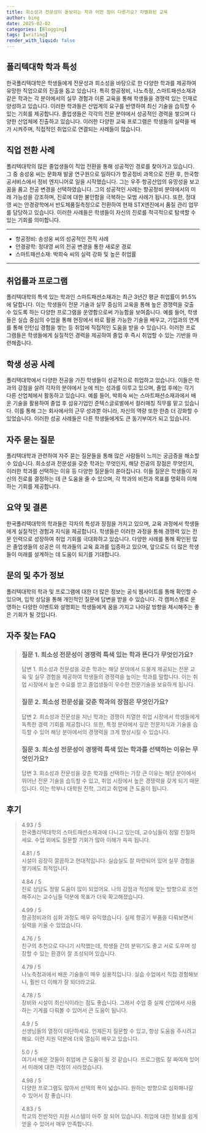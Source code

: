 ```yaml
---
title: 희소성과 전문성이 돋보이는 학과 어떤 점이 다른가요? 차별화된 교육
author: bing
date: 2025-02-02
categories: [Blogging]
tags: [writing]
render_with_liquid: false
---
```



<h2 id='폴리텍대학 학과 특성'>폴리텍대학 학과 특성</h2>

<p>한국폴리텍대학은 학생들에게 전문성과 희소성을 바탕으로 한 다양한 학과를 제공하여 유망한 직업으로의 진출을 돕고 있습니다. 특히 항공정비, 나노측정, 스마트패션소재과 같은 학과는 각 분야에서의 실무 경험과 이론 교육을 통해 학생들을 경쟁력 있는 인재로 양성하고 있습니다. 이러한 학과들은 산업계의 요구를 반영하여 최신 기술을 습득할 수 있는 기회를 제공합니다. 졸업생들은 각각의 전문 분야에서 성공적인 경력을 쌓으며 다양한 산업체에 진출하고 있습니다. 이러한 다양한 교육 프로그램은 학생들의 실력을 배가 시켜주며, 직접적인 취업으로 연결되는 사례들이 많습니다.</p>

<h2 id='직업 전환 사례'>직업 전환 사례</h2>

<p>폴리텍대학의 많은 졸업생들이 직업 전환을 통해 성공적인 경로를 찾아가고 있습니다. 그 중 송성웅 씨는 문화재 발굴 연구원으로 일하다가 항공정비 과목으로 전환 후, 한국항공서비스에서 정비 엔지니어로 일을 시작했습니다. 그는 우주·항공산업의 유망성을 보고 꿈을 품고 전공 변경을 선택하였습니다. 그의 성공적인 사례는 항공정비 분야에서의 미래 가능성을 강조하며, 진로에 대한 불안함을 극복하는 모범 사례가 됩니다. 또한, 정대영 씨는 안경광학에서 반도체품질측정으로 전환하여 현재 STX엔진에서 품질 관리 업무를 담당하고 있습니다. 이러한 사례들은 학생들이 자신의 진로를 적극적으로 탐색할 수 있는 기회를 의미합니다.</p>

<hr />

<ul>
    <li>항공정비: 송성웅 씨의 성공적인 전직 사례</li>
    <li>안경광학: 정대영 씨의 전공 변경을 통한 새로운 경로</li>
    <li>스마트패션소재: 박희숙 씨의 실력 강화 및 높은 취업률</li>
</ul>

<hr />

<h2 id='취업률과 프로그램'>취업률과 프로그램</h2>

<p>폴리텍대학의 특색 있는 학과인 스마트패션소재과는 최근 3년간 평균 취업률이 91.5%에 달합니다. 이는 학생들이 전문 기술과 실무 중심의 교육을 통해 높은 경쟁력을 갖출 수 있도록 하는 다양한 프로그램을 운영함으로써 가능함을 보여줍니다. 예를 들어, 학생들은 실습 중심의 수업을 통해 현장에서 바로 활용 가능한 기술을 배우고, 기업과의 연계를 통해 인턴십 경험을 쌓는 등 취업에 직접적인 도움을 받을 수 있습니다. 이러한 프로그램들은 학생들에게 실질적인 경력을 제공하여 졸업 후 즉시 취업할 수 있는 기반을 마련해줍니다.</p>

<h2 id='학생 성공 사례'>학생 성공 사례</h2>

<p>폴리텍대학에서 다양한 전공을 가진 학생들이 성공적으로 취업하고 있습니다. 이들은 학과의 강점을 살려 각자의 분야에서 눈에 띄는 성과를 이루고 있으며, 졸업 후에는 각기 다른 산업체에서 활동하고 있습니다. 예를 들어, 박희숙 씨는 스마트패션소재과에서 배운 기술을 활용하여 졸업 후 섬유기업인 준텍스글로벌에서 컬러매칭 직무를 맡고 있습니다. 이를 통해 그는 회사에서의 근무 성과뿐 아니라, 자신의 역량 또한 한층 더 강화할 수 있었습니다. 이러한 성공 사례들은 다른 학생들에게도 큰 동기부여가 되고 있습니다.</p>

<h2 id='자주 묻는 질문'>자주 묻는 질문</h2>

<p>폴리텍대학과 관련하여 자주 묻는 질문들을 통해 많은 사람들이 느끼는 궁금증을 해소할 수 있습니다. 희소성과 전문성을 갖춘 학과는 무엇인지, 해당 전공의 장점은 무엇인지, 이러한 학과를 선택하는 이유 등 다양한 질문들이 쏟아집니다. 이들 질문은 학생들이 자신의 진로를 결정하는 데 큰 도움을 줄 수 있으며, 각 학과의 비전과 목표를 명확히 이해하는 기회를 제공합니다.</p>

<h2 id='요약 및 결론'>요약 및 결론</h2>

<p>한국폴리텍대학의 학과들은 각자의 특성과 장점을 가지고 있으며, 교육 과정에서 학생들에게 실질적인 경험과 지식을 제공합니다. 학생들은 이러한 과정을 통해 경쟁력 있는 전문 인력으로 성장하여 취업 기회를 극대화하고 있습니다. 다양한 사례를 통해 확인된 많은 졸업생들의 성공은 이 학과들의 교육 효과를 입증하고 있으며, 앞으로도 더 많은 학생들이 미래를 설계하는 데 도움이 되기를 기대합니다.</p>

<h2 id='문의 및 추가 정보'>문의 및 추가 정보</h2>

<p>폴리텍대학의 학과 및 프로그램에 대한 더 많은 정보는 공식 웹사이트를 통해 확인할 수 있으며, 입학 상담을 통해 개인적인 질문에 답변을 받을 수 있습니다. 각 캠퍼스별로 운영하는 다양한 이벤트와 설명회는 학생들에게 꿈을 가지고 나아갈 방향을 제시해주는 좋은 기회가 될 것입니다.</p>


<h2 id='자주_찾는_FAQ'>자주 찾는 FAQ</h2>
<div itemscope="" itemtype="https://schema.org/FAQPage">
<blockquote>
<div itemscope="" itemprop="mainEntity" itemtype="https://schema.org/Question">
<h3 itemprop="name">질문 1. 희소성 전문성이 경쟁력 특색 있는 학과 뜬다가 무엇인가요?</h3>
<div itemscope="" itemprop="acceptedAnswer" itemtype="https://schema.org/Answer">
<span itemprop="text">
<p>답변 1. 희소성과 전문성을 갖춘 학과는 해당 분야에서 드물게 제공되는 전문 교육 및 실무 경험을 제공하여 학생들의 경쟁력을 높이는 학과를 말합니다. 이는 취업 시장에서 높은 수요를 받고 졸업생들이 우수한 전문기술을 보유하게 됩니다.</p>
</span>
</div>
</div>
<div itemscope="" itemprop="mainEntity" itemtype="https://schema.org/Question">
<h3 itemprop="name">질문 2. 희소성 전문성을 갖춘 학과의 장점은 무엇인가요?</h3>
<div itemscope="" itemprop="acceptedAnswer" itemtype="https://schema.org/Answer">
<span itemprop="text">
<p>답변 2. 희소성과 전문성을 지닌 학과는 경쟁이 치열한 취업 시장에서 학생들에게 독특한 경력 기회를 제공합니다. 또한, 특정 분야에서 깊은 전문지식과 기술을 습득할 수 있어 해당 분야에서의 경쟁력을 크게 향상시킬 수 있습니다.</p>
</span>
</div>
</div>
<div itemscope="" itemprop="mainEntity" itemtype="https://schema.org/Question">
<h3 itemprop="name">질문 3. 희소성 전문성이 경쟁력 특색 있는 학과를 선택하는 이유는 무엇인가요?</h3>
<div itemscope="" itemprop="acceptedAnswer" itemtype="https://schema.org/Answer">
<span itemprop="text">
<p>답변 3. 희소성과 전문성을 갖춘 학과를 선택하는 가장 큰 이유는 해당 분야에서 뛰어난 전문 기술을 습득할 수 있고, 취업 시장에서 높은 경쟁력을 갖게 되기 때문입니다. 이는 학부나 대학원 진학, 그리고 취업에 큰 도움이 됩니다.</p>
</span>
</div>
</div>
</blockquote>
</div>
<h2 id='후기'>후기</h2>
<div itemscope itemtype="https://schema.org/Product">
  <blockquote>
  <div itemprop="review" itemscope itemtype="https://schema.org/Review">
      <div itemprop="reviewRating" itemscope itemtype="https://schema.org/Rating"> <span itemprop="ratingValue">4.93</span> / <span itemprop="bestRating">5</span> </div>
      <span itemprop="reviewBody">한국폴리텍대학의 스마트패션소재과에 다니고 있는데, 교수님들이 정말 친절하세요. 수업 외에도 질문할 기회가 많아 이해가 쏙쏙 됩니다.</span>
  </div>
  <br>
  <div itemprop="review" itemscope itemtype="https://schema.org/Review">
      <div itemprop="reviewRating" itemscope itemtype="https://schema.org/Rating"> <span itemprop="ratingValue">4.81</span> / <span itemprop="bestRating">5</span> </div>
      <span itemprop="reviewBody">시설이 굉장히 깔끔하고 현대적입니다. 실습실도 잘 마련되어 있어 실무 경험을 쌓기에도 최적입니다.</span>
  </div>
  <br>
  <div itemprop="review" itemscope itemtype="https://schema.org/Review">
      <div itemprop="reviewRating" itemscope itemtype="https://schema.org/Rating"> <span itemprop="ratingValue">4.84</span> / <span itemprop="bestRating">5</span> </div>
      <span itemprop="reviewBody">진로 상담도 정말 도움이 많이 되었어요. 나의 강점과 적성에 맞는 방향으로 조언해주시는 교수님들 덕분에 목표가 더욱 확고해졌습니다.</span>
  </div>
  <br>
  <div itemprop="review" itemscope itemtype="https://schema.org/Review">
      <div itemprop="reviewRating" itemscope itemtype="https://schema.org/Rating"> <span itemprop="ratingValue">4.99</span> / <span itemprop="bestRating">5</span> </div>
      <span itemprop="reviewBody">항공정비과의 심화 과정도 매우 유익했습니다. 실제 항공기 부품을 다뤄보면서 실력을 키울 수 있었습니다.</span>
  </div>
  <br>
  <div itemprop="review" itemscope itemtype="https://schema.org/Review">
      <div itemprop="reviewRating" itemscope itemtype="https://schema.org/Rating"> <span itemprop="ratingValue">4.76</span> / <span itemprop="bestRating">5</span> </div>
      <span itemprop="reviewBody">친구의 추천으로 다니기 시작했는데, 학생들 간의 분위기도 좋고 서로 도우며 성장할 수 있는 환경이 잘 조성되어 있습니다.</span>
  </div>
  <br>
  <div itemprop="review" itemscope itemtype="https://schema.org/Review">
      <div itemprop="reviewRating" itemscope itemtype="https://schema.org/Rating"> <span itemprop="ratingValue">4.79</span> / <span itemprop="bestRating">5</span> </div>
      <span itemprop="reviewBody">나노측정과에서 배운 기술들이 매우 실용적입니다. 실습 수업에서 직접 경험해보니, 훨씬 더 이해가 잘 되더라고요.</span>
  </div>
  <br>
  <div itemprop="review" itemscope itemtype="https://schema.org/Review">
      <div itemprop="reviewRating" itemscope itemtype="https://schema.org/Rating"> <span itemprop="ratingValue">4.78</span> / <span itemprop="bestRating">5</span> </div>
      <span itemprop="reviewBody">장비와 시설이 최신식이라는 점도 좋습니다. 그래서 수업 중 실제 산업에서 사용하는 기계를 다뤄볼 수 있어서 큰 도움이 됩니다.</span>
  </div>
  <br>
  <div itemprop="review" itemscope itemtype="https://schema.org/Review">
      <div itemprop="reviewRating" itemscope itemtype="https://schema.org/Rating"> <span itemprop="ratingValue">4.9</span> / <span itemprop="bestRating">5</span> </div>
      <span itemprop="reviewBody">선생님들의 열정이 대단하세요. 언제든지 질문할 수 있고, 항상 도움을 주시려고 해요. 이런 지원 덕분에 더욱 열심히 배우고 있습니다.</span>
  </div>
  <br>
  <div itemprop="review" itemscope itemtype="https://schema.org/Review">
      <div itemprop="reviewRating" itemscope itemtype="https://schema.org/Rating"> <span itemprop="ratingValue">5.0</span> / <span itemprop="bestRating">5</span> </div>
      <span itemprop="reviewBody">여기서 배운 것들이 취업에 큰 도움이 될 것 같습니다. 프로그램도 잘 짜여져 있어서 미래에 대한 걱정이 사라졌습니다.</span>
  </div>
  <br>
  <div itemprop="review" itemscope itemtype="https://schema.org/Review">
      <div itemprop="reviewRating" itemscope itemtype="https://schema.org/Rating"> <span itemprop="ratingValue">4.98</span> / <span itemprop="bestRating">5</span> </div>
      <span itemprop="reviewBody">다양한 프로그램도 많아서 선택의 폭이 넓습니다. 원하는 방향으로 심화해나갈 수 있어서 참 좋습니다.</span>
  </div>
  <br>
  <div itemprop="review" itemscope itemtype="https://schema.org/Review">
      <div itemprop="reviewRating" itemscope itemtype="https://schema.org/Rating"> <span itemprop="ratingValue">4.83</span> / <span itemprop="bestRating">5</span> </div>
      <span itemprop="reviewBody">학교의 전반적인 지원 시스템이 아주 잘 되어 있습니다. 취업에 대한 정보를 쉽게 얻을 수 있어서 매우 만족합니다.</span>
  </div>
  </blockquote>
</div>
